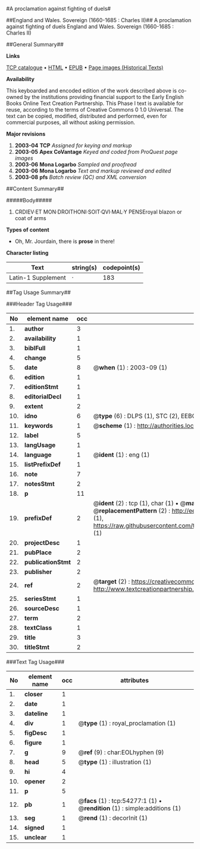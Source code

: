 #A proclamation against fighting of duels#

##England and Wales. Sovereign (1660-1685 : Charles II)##
A proclamation against fighting of duels
England and Wales. Sovereign (1660-1685 : Charles II)

##General Summary##

**Links**

[TCP catalogue](http://www.ota.ox.ac.uk/tcp/)  • 
[HTML](http://tei.it.ox.ac.uk/tcp/Texts-HTML/free/A32/A32354.html)  • 
[EPUB](http://tei.it.ox.ac.uk/tcp/Texts-EPUB/free/A32/A32354.epub) • 
[Page images (Historical Texts)](https://data.historicaltexts.jisc.ac.uk/view?pubId=eebo-12115369e&pageId=eebo-12115369e-54277-1)

**Availability**

This keyboarded and encoded edition of the
	       work described above is co-owned by the institutions
	       providing financial support to the Early English Books
	       Online Text Creation Partnership. This Phase I text is
	       available for reuse, according to the terms of Creative
	       Commons 0 1.0 Universal. The text can be copied,
	       modified, distributed and performed, even for
	       commercial purposes, all without asking permission.

**Major revisions**

1. __2003-04__ __TCP__ *Assigned for keying and markup*
1. __2003-05__ __Apex CoVantage__ *Keyed and coded from ProQuest page images*
1. __2003-06__ __Mona Logarbo__ *Sampled and proofread*
1. __2003-06__ __Mona Logarbo__ *Text and markup reviewed and edited*
1. __2003-08__ __pfs__ *Batch review (QC) and XML conversion*

##Content Summary##

#####Body#####

1. CRDIEV·ET MON·DROITHONI·SOIT·QVI·MAL·Y PENSEroyal blazon or coat of arms

**Types of content**

  * Oh, Mr. Jourdain, there is **prose** in there!

**Character listing**


|Text|string(s)|codepoint(s)|
|---|---|---|
|Latin-1 Supplement|·|183|

##Tag Usage Summary##

###Header Tag Usage###

|No|element name|occ|attributes|
|---|---|---|---|
|1.|__author__|3||
|2.|__availability__|1||
|3.|__biblFull__|1||
|4.|__change__|5||
|5.|__date__|8| @__when__ (1) : 2003-09 (1)|
|6.|__edition__|1||
|7.|__editionStmt__|1||
|8.|__editorialDecl__|1||
|9.|__extent__|2||
|10.|__idno__|6| @__type__ (6) : DLPS (1), STC (2), EEBO-CITATION (1), OCLC (1), VID (1)|
|11.|__keywords__|1| @__scheme__ (1) : http://authorities.loc.gov/ (1)|
|12.|__label__|5||
|13.|__langUsage__|1||
|14.|__language__|1| @__ident__ (1) : eng (1)|
|15.|__listPrefixDef__|1||
|16.|__note__|7||
|17.|__notesStmt__|2||
|18.|__p__|11||
|19.|__prefixDef__|2| @__ident__ (2) : tcp (1), char (1)  •  @__matchPattern__ (2) : ([0-9\-]+):([0-9IVX]+) (1), (.+) (1)  •  @__replacementPattern__ (2) : http://eebo.chadwyck.com/downloadtiff?vid=$1&page=$2 (1), https://raw.githubusercontent.com/textcreationpartnership/Texts/master/tcpchars.xml#$1 (1)|
|20.|__projectDesc__|1||
|21.|__pubPlace__|2||
|22.|__publicationStmt__|2||
|23.|__publisher__|2||
|24.|__ref__|2| @__target__ (2) : https://creativecommons.org/publicdomain/zero/1.0/ (1), http://www.textcreationpartnership.org/docs/. (1)|
|25.|__seriesStmt__|1||
|26.|__sourceDesc__|1||
|27.|__term__|2||
|28.|__textClass__|1||
|29.|__title__|3||
|30.|__titleStmt__|2||


###Text Tag Usage###

|No|element name|occ|attributes|
|---|---|---|---|
|1.|__closer__|1||
|2.|__date__|1||
|3.|__dateline__|1||
|4.|__div__|1| @__type__ (1) : royal_proclamation (1)|
|5.|__figDesc__|1||
|6.|__figure__|1||
|7.|__g__|9| @__ref__ (9) : char:EOLhyphen (9)|
|8.|__head__|5| @__type__ (1) : illustration (1)|
|9.|__hi__|4||
|10.|__opener__|2||
|11.|__p__|5||
|12.|__pb__|1| @__facs__ (1) : tcp:54277:1 (1)  •  @__rendition__ (1) : simple:additions (1)|
|13.|__seg__|1| @__rend__ (1) : decorInit (1)|
|14.|__signed__|1||
|15.|__unclear__|1||
